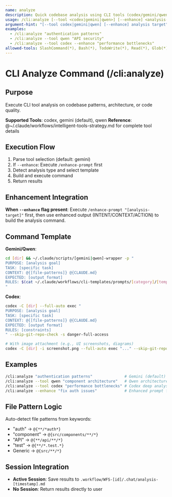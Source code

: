 ```yaml
---
name: analyze
description: Quick codebase analysis using CLI tools (codex/gemini/qwen)
usage: /cli:analyze [--tool <codex|gemini|qwen>] [--enhance] <analysis-target>
argument-hint: "[--tool codex|gemini|qwen] [--enhance] analysis target"
examples:
  - /cli:analyze "authentication patterns"
  - /cli:analyze --tool qwen "API security"
  - /cli:analyze --tool codex --enhance "performance bottlenecks"
allowed-tools: SlashCommand(*), Bash(*), TodoWrite(*), Read(*), Glob(*)
---
```


# CLI Analyze Command (/cli:analyze)

## Purpose

Execute CLI tool analysis on codebase patterns, architecture, or code quality.

**Supported Tools**: codex, gemini (default), qwen
**Reference**: @~/.claude/workflows/intelligent-tools-strategy.md for complete tool details

## Execution Flow

1. Parse tool selection (default: gemini)
2. If `--enhance`: Execute `/enhance-prompt` first
3. Detect analysis type and select template
4. Build and execute command
5. Return results

## Enhancement Integration

**When `--enhance` flag present**: Execute `/enhance-prompt "[analysis-target]"` first, then use enhanced output (INTENT/CONTEXT/ACTION) to build the analysis command.


## Command Template

**Gemini/Qwen**:
```bash
cd [dir] && ~/.claude/scripts/[gemini|qwen]-wrapper -p "
PURPOSE: [analysis goal]
TASK: [specific task]
CONTEXT: @{[file-patterns]} @{CLAUDE.md}
EXPECTED: [output format]
RULES: $(cat ~/.claude/workflows/cli-templates/prompts/[category]/[template].txt) | [constraints]
"
```

**Codex**:
```bash
codex -C [dir] --full-auto exec "
PURPOSE: [analysis goal]
TASK: [specific task]
CONTEXT: @{[file-patterns]} @{CLAUDE.md}
EXPECTED: [output format]
RULES: [constraints]
" --skip-git-repo-check -s danger-full-access

# With image attachment (e.g., UI screenshots, diagrams)
codex -C [dir] -i screenshot.png --full-auto exec "..." --skip-git-repo-check -s danger-full-access
```

## Examples

```bash
/cli:analyze "authentication patterns"              # Gemini (default)
/cli:analyze --tool qwen "component architecture"   # Qwen architecture
/cli:analyze --tool codex "performance bottlenecks" # Codex deep analysis
/cli:analyze --enhance "fix auth issues"            # Enhanced prompt first
```

## File Pattern Logic

Auto-detect file patterns from keywords:
- "auth" → `@{**/*auth*}`
- "component" → `@{src/components/**/*}`
- "API" → `@{**/api/**/*}`
- "test" → `@{**/*.test.*}`
- Generic → `@{src/**/*}`

## Session Integration

- **Active Session**: Save results to `.workflow/WFS-[id]/.chat/analysis-[timestamp].md`
- **No Session**: Return results directly to user


